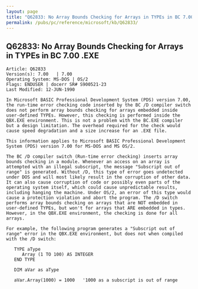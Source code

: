 ```yaml
---
layout: page
title: "Q62833: No Array Bounds Checking for Arrays in TYPEs in BC 7.00 .EXE"
permalink: /pubs/pc/reference/microsoft/kb/Q62833/
---
```


## Q62833: No Array Bounds Checking for Arrays in TYPEs in BC 7.00 .EXE

	Article: Q62833
	Version(s): 7.00   | 7.00
	Operating System: MS-DOS | OS/2
	Flags: ENDUSER | docerr SR# S900521-23
	Last Modified: 12-JUN-1990
	
	In Microsoft BASIC Professional Development System (PDS) version 7.00,
	the run-time error checking code inserted by the BC /D compiler switch
	does not perform array bounds checking for arrays embedded inside
	user-defined TYPEs. However, this checking is performed inside the
	QBX.EXE environment. This is not a problem with the BC.EXE compiler
	but a design limitation. The overhead required for the check would
	cause speed degradation and a size increase for an .EXE file.
	
	This information applies to Microsoft BASIC Professional Development
	System (PDS) version 7.00 for MS-DOS and MS OS/2.
	
	The BC /D compiler switch (Run-time error checking) inserts array
	bounds checking in a module. Whenever an access on an array is
	attempted with an illegal subscript, the message "Subscript out of
	range" is generated. Without /D, this type of error goes undetected
	under DOS and will most likely result in the corruption of other data.
	It can also cause corruption of code or possibly even parts of the
	operating system itself, which could cause unpredictable results,
	including hanging the machine. Under OS/2, an error of this type would
	cause a protection violation and abort the program. The /D switch
	performs array bounds checking on arrays that are NOT embedded in
	user-defined TYPEs, but won't for arrays that ARE embedded in types.
	However, in the QBX.EXE environment, the checking is done for all
	arrays.
	
	For example, the following program generates a "Subscript out of
	range" error in the QBX.EXE environment, but does not when compiled
	with the /D switch:
	
	   TYPE aType
	      Array (1 TO 100) AS INTEGER
	   END TYPE
	
	   DIM aVar as aType
	
	   aVar.Array(1000) = 1000   '1000 as a subscript is out of range
